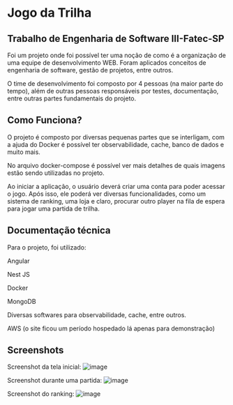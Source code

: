 
# Jogo da Trilha
## Trabalho de Engenharia de Software III-Fatec-SP

Foi um projeto onde foi possível ter uma noção de como é a organização de uma equipe de desenvolvimento WEB.
Foram aplicados conceitos de engenharia de software, gestão de projetos, entre outros.

O time de desenvolvimento foi composto por 4 pessoas (na maior parte do tempo), além de outras pessoas responsáveis por testes, documentação, entre outras partes fundamentais do projeto.





## Como Funciona?

O projeto é composto por diversas pequenas partes que se interligam, com a ajuda do Docker é possível ter observabilidade, cache, banco de dados e muito mais.

No arquivo docker-compose é possível ver mais detalhes de quais imagens estão sendo utilizadas no projeto.

Ao iniciar a aplicação, o usuário deverá criar uma conta para poder acessar o jogo. Após isso, ele poderá ver diversas funcionalidades, como um sistema de ranking, uma loja e claro, procurar outro player na fila de espera para jogar uma partida de trilha.

## Documentação técnica

Para o projeto, foi utilizado: 

Angular

Nest JS

Docker

MongoDB

Diversas softwares para observabilidade, cache, entre outros.

AWS (o site ficou um período hospedado lá apenas para demonstração)






## Screenshots

Screenshot da tela inicial:
![image](https://github.com/PedroCozzati/Jogo_Da_Trilha_PvP_EngIII/assets/80106385/5249a2b4-e391-4df7-b604-4566ab8e7c4e)

Screenshot durante uma partida:
![image](https://github.com/PedroCozzati/Jogo_Da_Trilha_PvP_EngIII/assets/80106385/4d482e91-f19b-4996-bed3-58caadc87c72)

Screenshot do ranking:
![image](https://github.com/PedroCozzati/Jogo_Da_Trilha_PvP_EngIII/assets/80106385/315b448d-0b1d-4a09-9ba1-df3d6cdd43c9)
